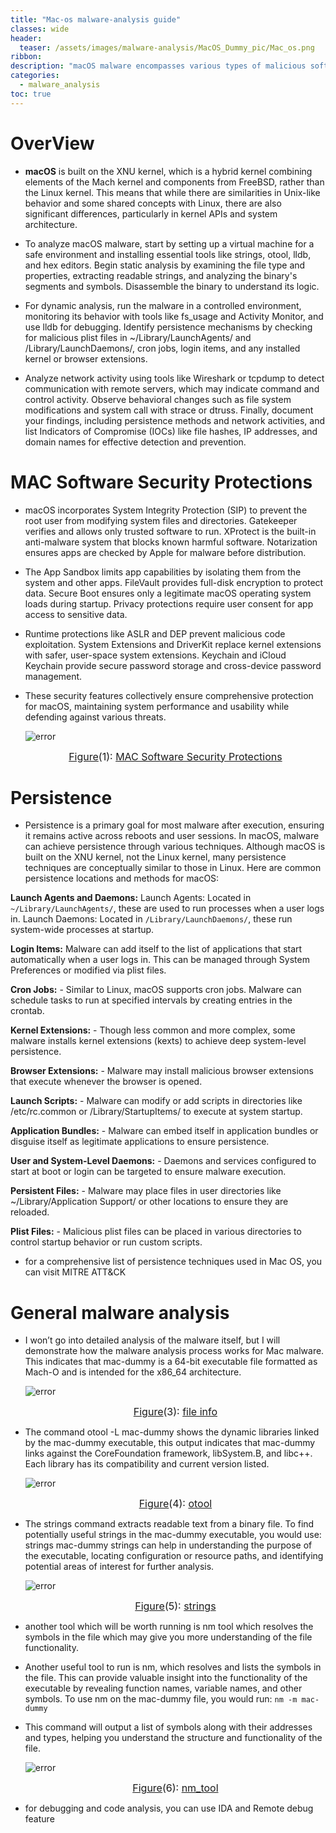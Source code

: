 ```yaml
---
title: "Mac-os malware-analysis guide"
classes: wide
header:
  teaser: /assets/images/malware-analysis/MacOS_Dummy_pic/Mac_os.png
ribbon:
description: "macOS malware encompasses various types of malicious software designed to target macOS systems, including adware, spyware, ransomware, trojans, worms, rootkits, and backdoors, each with different methods for infection, persistence, and impact."
categories:
  - malware_analysis
toc: true
---
```



# OverView

- **macOS** is built on the XNU kernel, which is a hybrid kernel combining elements of the Mach kernel and components from FreeBSD, rather than the Linux kernel. This means that while there are similarities in Unix-like behavior and some shared concepts with Linux, there are also significant differences, particularly in kernel APIs and system architecture.

- To analyze macOS malware, start by setting up a virtual machine for a safe environment and installing essential tools like strings, otool, lldb, and hex editors. Begin static analysis by examining the file type and properties, extracting readable strings, and analyzing the binary's segments and symbols. Disassemble the binary to understand its logic.

- For dynamic analysis, run the malware in a controlled environment, monitoring its behavior with tools like fs_usage and Activity Monitor, and use lldb for debugging. Identify persistence mechanisms by checking for malicious plist files in ~/Library/LaunchAgents/ and /Library/LaunchDaemons/, cron jobs, login items, and any installed kernel or browser extensions.

- Analyze network activity using tools like Wireshark or tcpdump to detect communication with remote servers, which may indicate command and control activity. Observe behavioral changes such as file system modifications and system call with strace or dtruss. Finally, document your findings, including persistence methods and network activities, and list Indicators of Compromise (IOCs) like file hashes, IP addresses, and domain names for effective detection and prevention.


# MAC Software Security Protections 

- macOS incorporates System Integrity Protection (SIP) to prevent the root user from modifying system files and directories. Gatekeeper verifies and allows only trusted software to run. XProtect is the built-in anti-malware system that blocks known harmful software. Notarization ensures apps are checked by Apple for malware before distribution.

- The App Sandbox limits app capabilities by isolating them from the system and other apps. FileVault provides full-disk encryption to protect data. Secure Boot ensures only a legitimate macOS operating system loads during startup. Privacy protections require user consent for app access to sensitive data.

- Runtime protections like ASLR and DEP prevent malicious code exploitation. System Extensions and DriverKit replace kernel extensions with safer, user-space system extensions. Keychain and iCloud Keychain provide secure password storage and cross-device password management.

- These security features collectively ensure comprehensive protection for macOS, maintaining system performance and usability while defending against various threats.

  
  ![error](/assets/images/malware-analysis/MacOS_Dummy_pic/security_protections.png)<center><font size="3"> <u>Figure</u>(1): <u>MAC Software Security Protections</u> </font></center>




# Persistence

- Persistence is a primary goal for most malware after execution, ensuring it remains active across reboots and user sessions. In macOS, malware can achieve persistence through various techniques. Although macOS is built on the XNU kernel, not the Linux kernel, many persistence techniques are conceptually similar to those in Linux. Here are common persistence locations and methods for macOS:

**Launch Agents and Daemons:**
	 Launch Agents: Located in `~/Library/LaunchAgents/`, these are used to run processes when a user logs in.
	 Launch Daemons: Located in `/Library/LaunchDaemons/`, these run system-wide processes at startup.

**Login Items:**
	 Malware can add itself to the list of applications that start automatically when a user logs in. This can be managed through System Preferences or modified via plist files.

**Cron Jobs:**
	- Similar to Linux, macOS supports cron jobs. Malware can schedule tasks to run at specified intervals by creating entries in the crontab.

**Kernel Extensions:**
	- Though less common and more complex, some malware installs kernel extensions (kexts) to achieve deep system-level persistence.

**Browser Extensions:**
	- Malware may install malicious browser extensions that execute whenever the browser is opened.

**Launch Scripts:**
	- Malware can modify or add scripts in directories like /etc/rc.common or /Library/StartupItems/ to execute at system startup.

**Application Bundles:**
	- Malware can embed itself in application bundles or disguise itself as legitimate applications to ensure persistence.
	
**User and System-Level Daemons:**
	- Daemons and services configured to start at boot or login can be targeted to ensure malware execution.
	
**Persistent Files:**
	- Malware may place files in user directories like ~/Library/Application Support/ or other locations to ensure they are reloaded.
	
**Plist Files:**
   	- Malicious plist files can be placed in various directories to control startup behavior or run custom scripts.

- for a comprehensive list of persistence techniques used in Mac OS, you can visit MITRE ATT&CK

# General malware analysis

- I won’t go into detailed analysis of the malware itself, but I will demonstrate how the malware analysis process works for Mac malware.
This indicates that mac-dummy is a 64-bit executable file formatted as Mach-O and is intended for the x86_64 architecture.
 

  ![error](/assets/images/malware-analysis/MacOS_Dummy_pic/file_info.png)<center><font size="3"> <u>Figure</u>(3): <u>file info</u> </font></center>


- The command otool -L mac-dummy shows the dynamic libraries linked by the mac-dummy executable, this output indicates that mac-dummy links against the CoreFoundation framework, libSystem.B, and libc++. Each library has its compatibility and current version listed.
 

  ![error](/assets/images/malware-analysis/MacOS_Dummy_pic/lib.png)<center><font size="3"> <u>Figure</u>(4): <u>otool</u> </font></center>


- The strings command extracts readable text from a binary file. To find potentially useful strings in the mac-dummy executable, you would use:
strings mac-dummy
 strings can help in understanding the purpose of the executable, locating configuration or resource paths, and identifying potential areas of interest for further analysis.


  ![error](/assets/images/malware-analysis/MacOS_Dummy_pic/strings.png)<center><font size="3"> <u>Figure</u>(5): <u>strings</u> </font></center>


- another tool which will be worth running is nm tool which resolves the symbols in the file which may give you more understanding of the file functionality.

- Another useful tool to run is nm, which resolves and lists the symbols in the file. This can provide valuable insight into the functionality of the executable by revealing function names, variable names, and other symbols. To use nm on the mac-dummy file, you would run: `nm -m mac-dummy`


- This command will output a list of symbols along with their addresses and types, helping you understand the structure and functionality of the file.


  ![error](/assets/images/malware-analysis/MacOS_Dummy_pic/nm_tool.png)<center><font size="3"> <u>Figure</u>(6): <u>nm_tool</u> </font></center>

 
- for debugging and code analysis, you can use IDA and Remote debug feature

